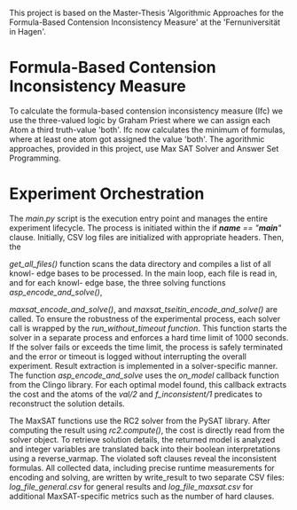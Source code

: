 This project is based on the Master-Thesis 'Algorithmic Approaches for the Formula-Based Contension Inconsistency Measure' at the 'Fernuniversität in Hagen'.

# Formula-Based Contension Inconsistency Measure

To calculate the formula-based contension inconsistency measure (Ifc) we use the three-valued logic by Graham Priest where we can assign each Atom a third truth-value 'both'.
Ifc now calculates the minimum of formulas, where at least one atom got assigned the value 'both'. The agorithmic approaches, provided in this project, use Max SAT Solver and Answer Set Programming.


# Experiment Orchestration

The *main.py* script is the execution entry point and manages the entire experiment
lifecycle. The process is initiated within the if *__name__ == "__main__"* clause.
Initially, CSV log files are initialized with appropriate headers. Then, the

*get_all_files()* function scans the data directory and compiles a list of all knowl-
edge bases to be processed. In the main loop, each file is read in, and for each knowl-
edge base, the three solving functions *asp_encode_and_solve()*,

*maxsat_encode_and_solve()*, and *maxsat_tseitin_encode_and_solve()* are called.
To ensure the robustness of the experimental process, each solver call is wrapped
by the *run_without_timeout function*. This function starts the solver in a separate
process and enforces a hard time limit of 1000 seconds. If the solver fails or exceeds
the time limit, the process is safely terminated and the error or timeout is logged
without interrupting the overall experiment.
Result extraction is implemented in a solver-specific manner. 
The function *asp_encode_and_solve* uses the *on_model* callback function from the Clingo library. 
For each optimal model found, this callback extracts the cost and the atoms of the *val/2* and *f_inconsistent/1* predicates to reconstruct the solution details.

The MaxSAT functions use the RC2 solver from the PySAT library. After computing
the result using *rc2.compute()*, the cost is directly read from the solver object. To
retrieve solution details, the returned model is analyzed and integer variables are
translated back into their boolean interpretations using a reverse_varmap. The violated soft clauses reveal the inconsistent formulas.
All collected data, including precise runtime measurements for encoding and
solving, are written by write_result to two separate CSV files: *log_file_general.csv*
for general results and *log_file_maxsat.csv* for additional MaxSAT-specific metrics
such as the number of hard clauses.
